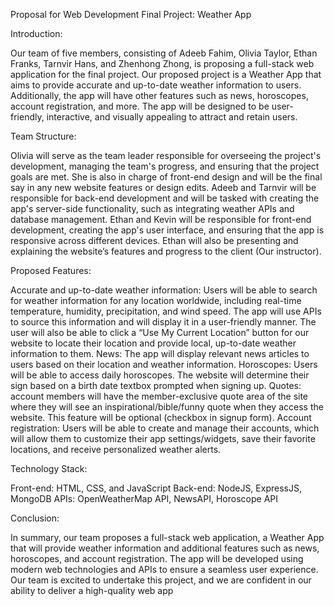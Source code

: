 Proposal for Web Development Final Project: Weather App

Introduction:

Our team of five members, consisting of Adeeb Fahim, Olivia Taylor, Ethan Franks, Tarnvir Hans, and Zhenhong Zhong, is proposing a full-stack web application for the final project. Our proposed project is a Weather App that aims to provide accurate and up-to-date weather information to users. Additionally, the app will have other features such as news, horoscopes, account registration, and more. The app will be designed to be user-friendly, interactive, and visually appealing to attract and retain users.

Team Structure:

Olivia will serve as the team leader responsible for overseeing the project's development, managing the team's progress, and ensuring that the project goals are met. She is also in charge of front-end design and will be the final say in any new website features or design edits.
Adeeb and Tarnvir will be responsible for back-end development and will be tasked with creating the app's server-side functionality, such as integrating weather APIs and database management. 
Ethan and Kevin will be responsible for front-end development, creating the app's user interface, and ensuring that the app is responsive across different devices. Ethan will also be presenting and explaining the website’s features and progress to the client (Our instructor).

Proposed Features:

Accurate and up-to-date weather information: Users will be able to search for weather information for any location worldwide, including real-time temperature, humidity, precipitation, and wind speed. The app will use APIs to source this information and will display it in a user-friendly manner. The user will also be able to click a “Use My Current Location” button for our website to locate their location and provide local, up-to-date weather information to them.
News: The app will display relevant news articles to users based on their location and weather information. 
Horoscopes: Users will be able to access daily horoscopes. The website will determine their sign based on a birth date textbox prompted when signing up.
Quotes: account members will have the member-exclusive quote area of the site where they will see an inspirational/bible/funny quote when they access the website. This feature will be optional (checkbox in signup form).
Account registration: Users will be able to create and manage their accounts, which will allow them to customize their app settings/widgets, save their favorite locations, and receive personalized weather alerts.

Technology Stack:

Front-end: HTML, CSS, and JavaScript
Back-end: NodeJS, ExpressJS, MongoDB
APIs: OpenWeatherMap API, NewsAPI, Horoscope API

Conclusion:

In summary, our team proposes a full-stack web application, a Weather App that will provide weather information and additional features such as news, horoscopes, and account registration. The app will be developed using modern web technologies and APIs to ensure a seamless user experience. Our team is excited to undertake this project, and we are confident in our ability to deliver a high-quality web app
